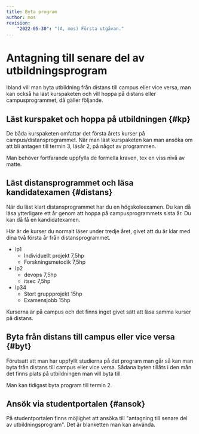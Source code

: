 ```yaml
---
title: Byta program
author: mos
revision:
    "2022-05-30": "(A, mos) Första utgåvan."
...
```

Antagning till senare del av utbildningsprogram
==================================

Ibland vill man byta utbildning från distans till campus eller vice versa, man kan också ha läst kurspaketen och vill hoppa på distans eller campusprogrammet, då gäller följande.



Läst kurspaket och hoppa på utbildningen {#kp}
----------------------------------

De båda kurspaketen omfattar det första årets kurser på campus/distansprogrammet. När man läst kurspaketen kan man ansöka om att bli antagen till termin 3, läsår 2, på något av programmen.

Man behöver fortfarande uppfylla de formella kraven, tex en viss nivå av matte.



Läst distansprogrammet och läsa kandidatexamen {#distans}
----------------------------------

När du läst klart distansprogrammet har du en högskoleexamen. Du kan då läsa ytterligare ett år genom att hoppa på campusprogrammets sista år. Du kan då få en kandidatexamen.

Här är de kurser du normalt läser under tredje året, givet att du är klar med dina två första år från distansprogrammet.

* lp1
    * Individuellt projekt 7,5hp
    * Forskningsmetodik 7,5hp
* lp2
    * devops 7,5hp
    * itsec 7,5hp
* lp34
    * Stort gruppprojekt 15hp
    * Examensjobb 15hp

Kurserna är på campus och det finns inget givet sätt att läsa samma kurser på distans.



Byta från distans till campus eller vice versa {#byt}
----------------------------------

Förutsatt att man har uppfyllt studierna på det program man går så kan man byta från distans till campus eller vice versa. Sådana byten tillåts i den mån det finns plats på utbildningen man vill byta till.

Man kan tidigast byta program till termin 2.



Ansök via studentportalen {#ansok}
----------------------------------

På studentportalen finns möjlighet att ansöka till "antagning till senare del av utbildningsprogram". Det är blanketten man kan använda.
